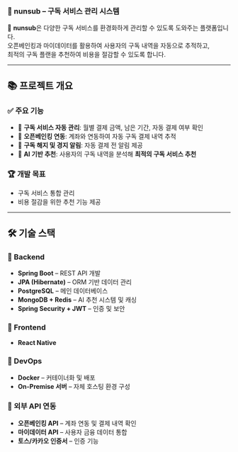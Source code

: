 ### **📌 nunsub – 구독 서비스 관리 시스템**  

🚀 **nunsub**은 다양한 구독 서비스를 환경화하게 관리할 수 있도록 도와주는 플랫폼입니다.  
오픈베인킹과 마이데이터를 활용하여 사용자의 구독 내역을 자동으로 추적하고,  
최적의 구독 플랜을 추천하여 비용을 절감할 수 있도록 합니다.  

---  

## 📚 **프로젝트 개요**  
### ✅ **주요 기능**  
- 🍋 **구독 서비스 자동 관리**: 월별 결제 금액, 남은 기간, 자동 결제 여부 확인  
- 🔗 **오픈베인킹 연동**: 계좌와 연동하여 자동 구독 결제 내역 추적  
- 📢 **구독 해지 및 경지 알림**: 자동 결제 전 알림 제공  
- 🤖 **AI 기반 추천**: 사용자의 구독 내역을 분석해 **최적의 구독 서비스 추천**  

### 🏆 **개발 목표**  
- 구독 서비스 통합 관리  
- 비용 절감을 위한 추천 기능 제공  

---  

## 🛠 **기술 스택**  
### **📌 Backend**  
- **Spring Boot** – REST API 개발  
- **JPA (Hibernate)** – ORM 기반 데이터 관리  
- **PostgreSQL** – 메인 데이터베이스  
- **MongoDB + Redis** – AI 추천 시스템 및 캐싱  
- **Spring Security + JWT** – 인증 및 보안  

### **📌 Frontend**  
- **React Native**

### **📌 DevOps**  
- **Docker** – 커테이너화 및 배포  
- **On-Premise 서버** – 자체 호스팅 환경 구성  

### **📌 외부 API 연동**  
- **오픈베인킹 API** – 계좌 연동 및 결제 내역 확인  
- **마이데이터 API** – 사용자 금융 데이터 통합  
- **토스/카카오 인증서** – 인증 기능  